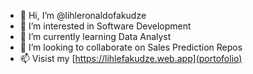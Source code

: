- 👋 Hi, I’m @lihleronaldofakudze
- 👀 I’m interested in Software Development
- 🌱 I’m currently learning Data Analyst
- 💞️ I’m looking to collaborate on Sales Prediction Repos
- 📫 Visist my [https://lihlefakudze.web.app](portofolio)

<!---
lihleronaldofakudze/lihleronaldofakudze is a ✨ special ✨ repository because its `README.md` (this file) appears on your GitHub profile.
You can click the Preview link to take a look at your changes.
--->
